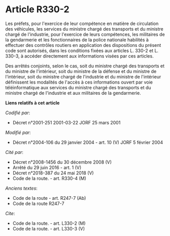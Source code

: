 # Article R330-2

Les préfets, pour l'exercice de leur compétence en matière de circulation des véhicules, les services du ministre chargé des
transports et du ministre chargé de l'industrie, pour l'exercice de leurs compétences, les militaires de la gendarmerie et
les fonctionnaires de la police nationale habilités à effectuer des contrôles routiers en application des dispositions du
présent code sont autorisés, dans les conditions fixées aux articles L. 330-2 et L. 330-3, à accéder directement aux
informations visées par ces articles.

Des arrêtés conjoints, selon le cas, soit du ministre chargé des transports et du ministre de l'intérieur, soit du ministre
de la défense et du ministre de l'intérieur, soit du ministre chargé de l'industrie et du ministre de l'intérieur définissent
les modalités de l'accès à ces informations ouvert par voie téléinformatique aux services du ministre chargé des transports
et du ministre chargé de l'industrie et aux militaires de la gendarmerie.

**Liens relatifs à cet article**

_Codifié par_:

  - Décret n°2001-251 2001-03-22 JORF 25 mars 2001

_Modifié par_:

  - Décret n°2004-106 du 29 janvier 2004 - art. 10 (V) JORF 5 février 2004

_Cité par_:

  - Décret n°2008-1456 du 30 décembre 2008 (V)
  - Arrêté du 29 juin 2016 - art. 1 (V)
  - Décret n°2018-387 du 24 mai 2018 (V)
  - Code de la route. - art. R330-4 (M)

_Anciens textes_:

  - Code de la route - art. R247-7 (Ab)
  - Code de la route R247-7

_Cite_:

  - Code de la route. - art. L330-2 (M)
  - Code de la route. - art. L330-3 (V)
